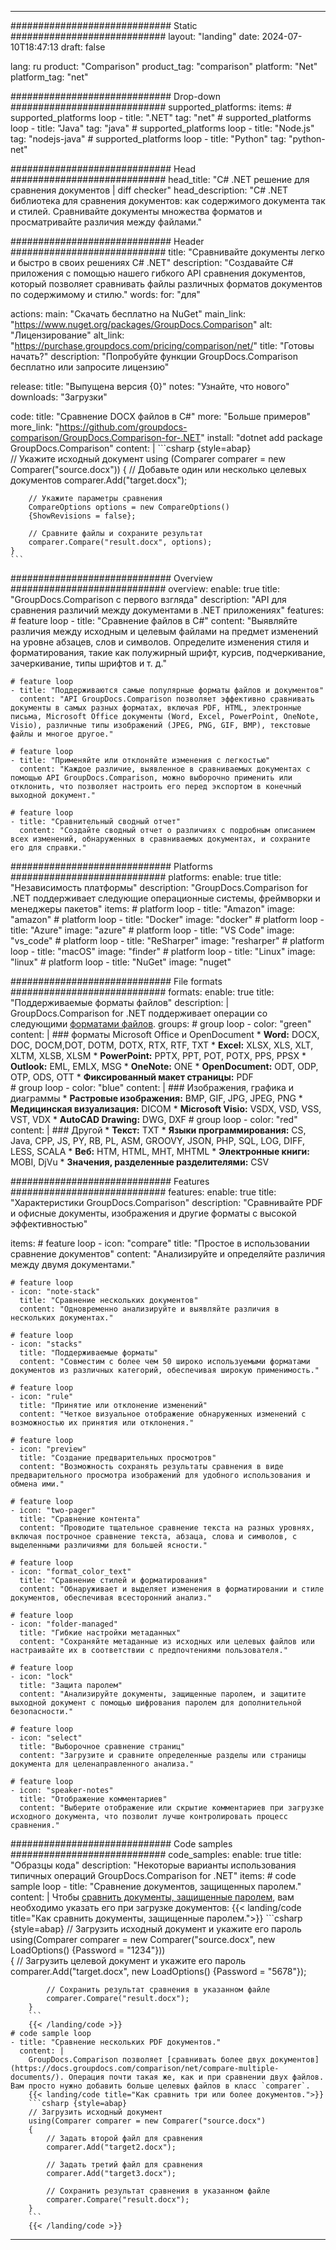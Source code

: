 
---
############################# Static ############################
layout: "landing"
date: 2024-07-10T18:47:13
draft: false

lang: ru
product: "Comparison"
product_tag: "comparison"
platform: "Net"
platform_tag: "net"

############################# Drop-down ############################
supported_platforms:
  items:
    # supported_platforms loop
    - title: ".NET"
      tag: "net"
    # supported_platforms loop
    - title: "Java"
      tag: "java"
    # supported_platforms loop
    - title: "Node.js"
      tag: "nodejs-java"
    # supported_platforms loop
    - title: "Python"
      tag: "python-net"

############################# Head ############################
head_title: "C# .NET решение для сравнения документов | diff checker"
head_description: "C# .NET библиотека для сравнения документов: как содержимого документа так и стилей. Сравнивайте документы множества форматов и просматривайте различия между файлами."

############################# Header ############################
title: "Cравнивайте документы легко и быстро в своих решениях C# .NET"
description: "Создавайте C# приложения с помощью нашего гибкого API сравнения документов, который позволяет сравнивать файлы различных форматов документов по содержимому и стилю."
words:
  for: "для"

actions:
  main: "Скачать бесплатно на NuGet"
  main_link: "https://www.nuget.org/packages/GroupDocs.Comparison"
  alt: "Лицензирование"
  alt_link: "https://purchase.groupdocs.com/pricing/comparison/net/"
  title: "Готовы начать?"
  description: "Попробуйте функции GroupDocs.Comparison бесплатно или запросите лицензию"

release:
  title: "Выпущена версия {0}"
  notes: "Узнайте, что нового"
  downloads: "Загрузки"

code:
  title: "Сравнение DOCX файлов в C#"
  more: "Больше примеров"
  more_link: "https://github.com/groupdocs-comparison/GroupDocs.Comparison-for-.NET"
  install: "dotnet add package GroupDocs.Comparison"
  content: |
    ```csharp {style=abap}   
    // Укажите исходный документ
    using (Comparer comparer = new Comparer("source.docx"))
    {
        // Добавьте один или несколько целевых документов
        comparer.Add("target.docx");

        // Укажите параметры сравнения
        CompareOptions options = new CompareOptions() 
        {ShowRevisions = false};

        // Сравните файлы и сохраните результат
        comparer.Compare("result.docx", options);
    }
    ```

############################# Overview ############################
overview:
  enable: true
  title: "GroupDocs.Comparison с первого взгляда"
  description: "API для сравнения различий между документами в .NET приложениях"
  features:
    # feature loop
    - title: "Сравнение файлов в C#"
      content: "Выявляйте различия между исходным и целевым файлами на предмет изменений на уровне абзацев, слов и символов. Определите изменения стиля и форматирования, такие как полужирный шрифт, курсив, подчеркивание, зачеркивание, типы шрифтов и т. д."

    # feature loop
    - title: "Поддерживаются самые популярные форматы файлов и документов"
      content: "API GroupDocs.Comparison позволяет эффективно сравнивать документы в самых разных форматах, включая PDF, HTML, электронные письма, Microsoft Office документы (Word, Excel, PowerPoint, OneNote, Visio), различные типы изображений (JPEG, PNG, GIF, BMP), текстовые файлы и многое другое."

    # feature loop
    - title: "Применяйте или отклоняйте изменения с легкостью"
      content: "Каждое различие, выявленное в сравниваемых документах с помощью API GroupDocs.Comparison, можно выборочно применить или отклонить, что позволяет настроить его перед экспортом в конечный выходной документ."

    # feature loop
    - title: "Сравнительный сводный отчет"
      content: "Создайте сводный отчет о различиях с подробным описанием всех изменений, обнаруженных в сравниваемых документах, и сохраните его для справки."

############################# Platforms ############################
platforms:
  enable: true
  title: "Независимость платформы"
  description: "GroupDocs.Comparison for .NET поддерживает следующие операционные системы, фреймворки и менеджеры пакетов"
  items:
    # platform loop
    - title: "Amazon"
      image: "amazon"
    # platform loop
    - title: "Docker"
      image: "docker"
    # platform loop
    - title: "Azure"
      image: "azure"
    # platform loop
    - title: "VS Code"
      image: "vs_code"
    # platform loop
    - title: "ReSharper"
      image: "resharper"
    # platform loop
    - title: "macOS"
      image: "finder"
    # platform loop
    - title: "Linux"
      image: "linux"
    # platform loop
    - title: "NuGet"
      image: "nuget"

############################# File formats ############################
formats:
  enable: true
  title: "Поддерживаемые форматы файлов"
  description: |
    GroupDocs.Comparison for .NET поддерживает операции со следующими [форматами файлов](https://docs.groupdocs.com/comparison/net/supported-document-formats/).
  groups:
    # group loop
    - color: "green"
      content: |
        ### форматы Microsoft Office и OpenDocument
        * **Word:** DOCX, DOC, DOCM,DOT, DOTM, DOTX, RTX, RTF, TXT
        * **Excel:** XLSX, XLS, XLT, XLTM, XLSB, XLSM
        * **PowerPoint:** PPTX, PPT, POT, POTX, PPS, PPSX
        * **Outlook:** EML, EMLX, MSG
        * **OneNote:** ONE
        * **OpenDocument:** ODT, ODP, OTP, ODS, OTT
        * **Фиксированный макет страницы:** PDF        
    # group loop
    - color: "blue"
      content: |
        ### Изображения, графика и диаграммы
        * **Растровые изображения:** BMP, GIF, JPG, JPEG, PNG
        * **Медицинская визуализация:** DICOM
        * **Microsoft Visio:** VSDX, VSD, VSS, VST, VDX
        * **AutoCAD Drawing:** DWG, DXF
      # group loop
    - color: "red"
      content: |
        ### Другой
        * **Текст:** TXT
        * **Языки программирования:** CS, Java, CPP, JS, PY, RB, PL, ASM, GROOVY, JSON, PHP, SQL, LOG, DIFF, LESS, SCALA
        * **Веб:** HTM, HTML, MHT, MHTML
        * **Электронные книги:** MOBI, DjVu
        * **Значения, разделенные разделителями:** CSV

############################# Features ############################
features:
  enable: true
  title: "Характеристики GroupDocs.Comparison"
  description: "Сравнивайте PDF и офисные документы, изображения и другие форматы с высокой эффективностью"

  items:
    # feature loop
    - icon: "compare"
      title: "Простое в использовании сравнение документов"
      content: "Анализируйте и определяйте различия между двумя документами."

    # feature loop
    - icon: "note-stack"
      title: "Сравнение нескольких документов"
      content: "Одновременно анализируйте и выявляйте различия в нескольких документах."

    # feature loop
    - icon: "stacks"
      title: "Поддерживаемые форматы"
      content: "Совместим с более чем 50 широко используемыми форматами документов из различных категорий, обеспечивая широкую применимость."

    # feature loop
    - icon: "rule"
      title: "Принятие или отклонение изменений"
      content: "Четкое визуальное отображение обнаруженных изменений с возможностью их принятия или отклонения."

    # feature loop
    - icon: "preview"
      title: "Создание предварительных просмотров"
      content: "Возможность сохранять результаты сравнения в виде предварительного просмотра изображений для удобного использования и обмена ими."

    # feature loop
    - icon: "two-pager"
      title: "Сравнение контента"
      content: "Проводите тщательное сравнение текста на разных уровнях, включая построчное сравнение текста, абзаца, слова и символов, с выделенными различиями для большей ясности."

    # feature loop
    - icon: "format_color_text"
      title: "Сравнение стилей и форматирования"
      content: "Обнаруживает и выделяет изменения в форматировании и стиле документов, обеспечивая всесторонний анализ."

    # feature loop
    - icon: "folder-managed"
      title: "Гибкие настройки метаданных"
      content: "Сохраняйте метаданные из исходных или целевых файлов или настраивайте их в соответствии с предпочтениями пользователя."

    # feature loop
    - icon: "lock"
      title: "Защита паролем"
      content: "Анализируйте документы, защищенные паролем, и защитите выходной документ с помощью шифрования паролем для дополнительной безопасности."

    # feature loop
    - icon: "select"
      title: "Выборочное сравнение страниц"
      content: "Загрузите и сравните определенные разделы или страницы документа для целенаправленного анализа."

    # feature loop
    - icon: "speaker-notes"
      title: "Отображение комментариев"
      content: "Выберите отображение или скрытие комментариев при загрузке исходного документа, что позволит лучше контролировать процесс сравнения."

############################# Code samples ############################
code_samples:
  enable: true
  title: "Образцы кода"
  description: "Некоторые варианты использования типичных операций GroupDocs.Comparison for .NET"
  items:
    # code sample loop
    - title: "Сравнение документов, защищенных паролем."
      content: |
        Чтобы [сравнить документы, защищенные паролем](https://docs.groupdocs.com/comparison/net/load-password-protected-documents/), вам необходимо указать его при загрузке документов:
        {{< landing/code title="Как сравнить документы, защищенные паролем.">}}
        ```csharp {style=abap}
        // Загрузить исходный документ и укажите его пароль
        using(Comparer comparer = new Comparer("source.docx", new LoadOptions() {Password = "1234"}))  
        {
            // Загрузить целевой документ и укажите его пароль
            comparer.Add("target.docx", new LoadOptions() {Password = "5678"});

            // Сохранить результат сравнения в указанном файле
            comparer.Compare("result.docx");
        }
        ```
        {{< /landing/code >}}
    # code sample loop
    - title: "Сравнение нескольких PDF документов."
      content: |
        GroupDocs.Comparison позволяет [сравнивать более двух документов](https://docs.groupdocs.com/comparison/net/compare-multiple-documents/). Операция почти такая же, как и при сравнении двух файлов. Вам просто нужно добавить больше целевых файлов в класс `comparer`.
        {{< landing/code title="Как сравнить три или более документов.">}}
        ```csharp {style=abap}   
        // Загрузить исходный документ
        using(Comparer comparer = new Comparer("source.docx") 
        {
            // Задать второй файл для сравнения
            comparer.Add("target2.docx");
            
            // Задать третий файл для сравнения
            comparer.Add("target3.docx");
            
            // Сохранить результат сравнения в указанном файле
            comparer.Compare("result.docx");
        }
        ```
        {{< /landing/code >}}

---
